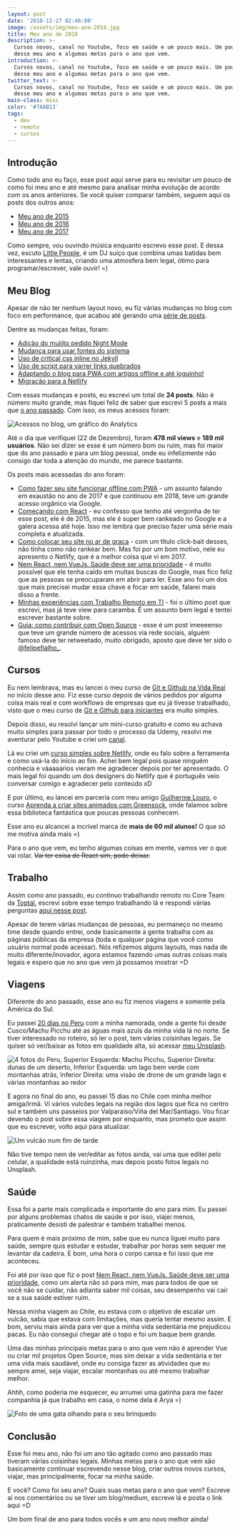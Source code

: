 ```yaml
---
layout: post
date: '2018-12-27 02:46:00'
image: /assets/img/meu-ano-2018.jpg
title: Meu ano de 2018
description: >-
  Cursos novos, canal no Youtube, foco em saúde e um pouco mais. Um pouquinho
  desse meu ano e algumas metas para o ano que vem.
introduction: >-
  Cursos novos, canal no Youtube, foco em saúde e um pouco mais. Um pouquinho
  desse meu ano e algumas metas para o ano que vem.
twitter_text: >-
  Cursos novos, canal no Youtube, foco em saúde e um pouco mais. Um pouquinho
  desse meu ano e algumas metas para o ano que vem.
main-class: misc
color: '#7AAB13'
tags:
  - dev
  - remoto
  - cursos
---
```


## Introdução

Como todo ano eu faço, esse post aqui serve para eu revisitar um pouco de como foi meu ano e até mesmo para analisar minha evolução de acordo com os anos anteriores. Se você quiser comparar também, seguem aqui os posts dos outros anos:

- [Meu ano de 2015](https://willianjusten.com.br/meu-ano-de-2015/)
- [Meu ano de 2016](https://willianjusten.com.br/meu-ano-de-2016/)
- [Meu ano de 2017](https://willianjusten.com.br/meu-ano-de-2017/)

Como sempre, vou ouvindo música enquanto escrevo esse post. E dessa vez, escuto [Little People](https://open.spotify.com/artist/3cbU0WxlZJTFLTfXEUB433?si=CL0M20aaRF-WjQ66cRldKA), é um DJ suíço que combina umas batidas bem interessantes e lentas, criando uma atmosfera bem legal, ótimo para programar/escrever, vale ouvir! =)

## Meu Blog

Apesar de não ter nenhum layout novo, eu fiz várias mudanças no blog com foco em performance, que acabou até gerando uma [série de posts](https://willianjusten.com.br/series/#performance-web).

Dentre as mudanças feitas, foram:

- [Adição do muiiito pedido Night Mode](https://willianjusten.com.br/adicionando-night-mode-no-seu-site/)
- [Mudança para usar fontes do sistema](https://willianjusten.com.br/performance-web-usando-fontes-do-sistema/)
- [Uso de critical css inline no Jekyll](https://willianjusten.com.br/perfomance-web-critical-css-e-jekyll/)
- [Uso de script para varrer links quebrados](https://willianjusten.com.br/varrendo-seu-site-atras-de-links-quebrados/)
- [Adaptando o blog para PWA com artigos offline e até joguinho!](https://willianjusten.com.br/como-fazer-seu-site-funcionar-offline-com-pwa/)
- [Migração para a Netlify](https://willianjusten.com.br/como-colocar-seu-site-no-ar-de-graca/)

Com essas mudanças e posts, eu escrevi um total de **24 posts**. Não é número muito grande, mas fiquei feliz de saber que escrevi 5 posts a mais que [o ano passado](https://willianjusten.com.br/meu-ano-de-2017/). Com isso, os meus acessos foram:

![Acessos no blog, um gráfico do Analytics](/assets/img/acessos-2018.png)

Até o dia que verifiquei (22 de Dezembro), foram **478 mil views** e **189 mil usuários**. Não sei dizer se esse é um número bom ou ruim, mas foi maior que do ano passado e para um blog pessoal, onde eu infelizmente não consigo dar toda a atenção do mundo, me parece bastante.

Os posts mais acessadas do ano foram:

- [Como fazer seu site funcionar offline com PWA](https://willianjusten.com.br/como-fazer-seu-site-funcionar-offline-com-pwa/) - um assunto falando em exaustão no ano de 2017 e que continuou em 2018, teve um grande acesso orgânico via Google.
- [Começando com React](https://willianjusten.com.br/comecando-com-react/) - eu confesso que tenho até vergonha de ter esse post, ele é de 2015, mas ele é super bem rankeado no Google e a galera acessa até hoje. Isso me lembra que preciso fazer uma série mais completa e atualizada.
- [Como colocar seu site no ar de graca](https://willianjusten.com.br/como-colocar-seu-site-no-ar-de-graca/) - com um título click-bait desses, não tinha como não rankear bem. Mas foi por um bom motivo, nele eu apresento o Netlify, que é a melhor coisa que vi em 2017.
- [Nem React, nem VueJs. Saúde deve ser uma prioridade](https://willianjusten.com.br/saude-deve-ser-a-prioridade/) - é muito possível que ele tenha caído em muitas buscas do Google, mas fico feliz que as pessoas se preocuparam em abrir para ler. Esse ano foi um dos que mais precisei mudar essa chave e focar em saúde, falarei mais disso a frente.
- [Minhas experiências com Trabalho Remoto em TI](https://willianjusten.com.br/minhas-experiencias-com-trabalho-remoto-em-ti/) - foi o último post que escrevi, mas já teve view para caramba. É um assunto bem legal e tentei escrever bastante sobre.
- [Guia: como contribuir com Open Source](https://willianjusten.com.br/guia-como-contribuir-em-open-source/) - esse é um post imeeeenso que teve um grande número de acessos via rede sociais, alguém famoso deve ter retweetado, muito obrigado, aposto que deve ter sido o [@felipefialho\_](https://twitter.com/felipefialho_).

## Cursos

Eu nem lembrava, mas eu lancei o meu curso de [Git e Github na Vida Real](https://www.udemy.com/git-e-github-na-vida-real/?couponCode=PROMOABRIL21) no início desse ano. Fiz esse curso depois de vários pedidos por alguma coisa mais real e com workflows de empresas que eu já tivesse trabalhado, visto que o meu curso de [Git e Github para iniciantes](https://www.udemy.com/git-e-github-para-iniciantes/) era muito simples.

Depois disso, eu resolvi lançar um mini-curso gratuito e como eu achava muito simples para passar por todo o processo da Udemy, resolvi me aventurar pelo Youtube e criei um [canal](https://www.youtube.com/WillianJustenCursos?sub_confirmation=1).

Lá eu criei um [curso simples sobre Netlify](https://www.youtube.com/watch?v=a1cIjP1bueM&list=PLlAbYrWSYTiMGMxQf9JSoZUU1rgVpGPth), onde eu falo sobre a ferramenta e como usá-la do início ao fim. Achei bem legal pois quase ninguém conhecia e váaaaarios vieram me agradecer depois por ter apresentado. O mais legal foi quando um dos designers do Netlify que é português veio conversar comigo e agradecer pelo conteúdo xD

E por último, eu lancei em parceria com meu amigo [Guilherme Louro](https://github.com/guilouro), o curso [Aprenda a criar sites animados com Greensock](https://www.udemy.com/aprenda-a-criar-sites-animados-com-greensock/?couponCode=PROMOABRIL21), onde falamos sobre essa biblioteca fantástica que poucas pessoas conhecem.

Esse ano eu alcancei a incrível marca de **mais de 60 mil alunos!** O que só me motiva ainda mais =)

Para o ano que vem, eu tenho algumas coisas em mente, vamos ver o que vai rolar. ~~Vai ter coisa de React sim, pode deixar.~~

## Trabalho

Assim como ano passado, eu continuo trabalhando remoto no Core Team da [Toptal](https://www.toptal.com/), escrevi sobre esse tempo trabalhando lá e respondi várias perguntas [aqui nesse post](https://willianjusten.com.br/minhas-experiencias-com-trabalho-remoto-em-ti/).

Apesar de terem várias mudanças de pessoas, eu permaneço no mesmo time desde quando entrei, onde basicamente a gente trabalha com as páginas públicas da empresa (toda e qualquer página que você como usuário normal pode acessar). Nós refizemos alguns layouts, mas nada de muito diferente/inovador, agora estamos fazendo umas outras coisas mais legais e espero que no ano que vem já possamos mostrar =D

## Viagens

Diferente do ano passado, esse ano eu fiz menos viagens e somente pela América do Sul.

Eu passei [20 dias no Peru](https://willianjusten.com.br/meus-20-dias-no-peru/) com a minha namorada, onde a gente foi desde Cusco/Machu Picchu até as águas mais azuis da minha vida lá no norte. Se tiver interessado no roteiro, só ler o post, tem várias coisinhas legais. Se quiser só ver/baixar as fotos em qualidade alta, só acessar [meu Unsplash](https://unsplash.com/collections/2048586/my-adventures-in-peru).

![4 fotos do Peru, Superior Esquerda: Machu Picchu, Superior Direita: dunas de um deserto, Inferior Esquerda: um lago bem verde com montanhas atrás, Inferior Direita: uma visão de drone de um grande lago e várias montanhas ao redor](/assets/img/peru-cover.png)

E agora no final do ano, eu passei 15 dias no Chile com minha melhor amiga/irmã. Vi vários vulcões legais na região dos lagos que fica no centro sul e também uns passeios por Valparaíso/Viña del Mar/Santiago. Vou ficar devendo o post sobre essa viagem por enquanto, mas prometo que assim que eu escrever, volto aqui para atualizar.

![Um vulcão num fim de tarde](/assets/img/chile-2018.jpeg)

Não tive tempo nem de ver/editar as fotos ainda, vai uma que editei pelo celular, a qualidade está ruinzinha, mas depois posto fotos legais no Unsplash.

## Saúde

Essa foi a parte mais complicada e importante do ano para mim. Eu passei por alguns problemas chatos de saúde e por isso, viajei menos, praticamente desisti de palestrar e também trabalhei menos.

Para quem é mais próximo de mim, sabe que eu nunca liguei muito para saúde, sempre quis estudar e estudar, trabalhar por horas sem sequer me levantar da cadeira. E bom, uma hora o corpo cansa e foi isso que me aconteceu.

Foi até por isso que fiz o post [Nem React, nem VueJs. Saúde deve ser uma prioridade](https://willianjusten.com.br/saude-deve-ser-a-prioridade/), como um alerta não só para mim, mas para todos de que se você não se cuidar, não adianta saber mil coisas, seu desempenho vai cair se a sua saúde estiver ruim.

Nessa minha viagem ao Chile, eu estava com o objetivo de escalar um vulcão, sabia que estava com limitações, mas queria tentar mesmo assim. E bom, serviu mais ainda para ver que a minha vida sedentária me prejudicou pacas. Eu não consegui chegar até o topo e foi um baque bem grande.

Uma das minhas principais metas para o ano que vem não é aprender Vue ou criar mil projetos Open Source, mas sim deixar a vida sedentária e ter uma vida mais saudável, onde eu consiga fazer as atividades que eu sempre amei, seja viajar, escalar montanhas ou até mesmo trabalhar melhor.

Ahhh, como poderia me esquecer, eu arrumei uma gatinha para me fazer companhia já que trabalho em casa, o nome dela é Arya =)

![Foto de uma gata olhando para o seu brinquedo](https://source.unsplash.com/1hBWrLIDSCc/500x800)

## Conclusão

Esse foi meu ano, não foi um ano tão agitado como ano passado mas tiveram várias coisinhas legais. Minhas metas para o ano que vem são basicamente continuar escrevendo nesse blog, criar outros novos cursos, viajar, mas principalmente, focar na minha saúde.

E você? Como foi seu ano? Quais suas metas para o ano que vem? Escreve aí nos comentários ou se tiver um blog/medium, escreve lá e posta o link aqui =D

Um bom final de ano para todos vocês e um ano novo melhor ainda!
